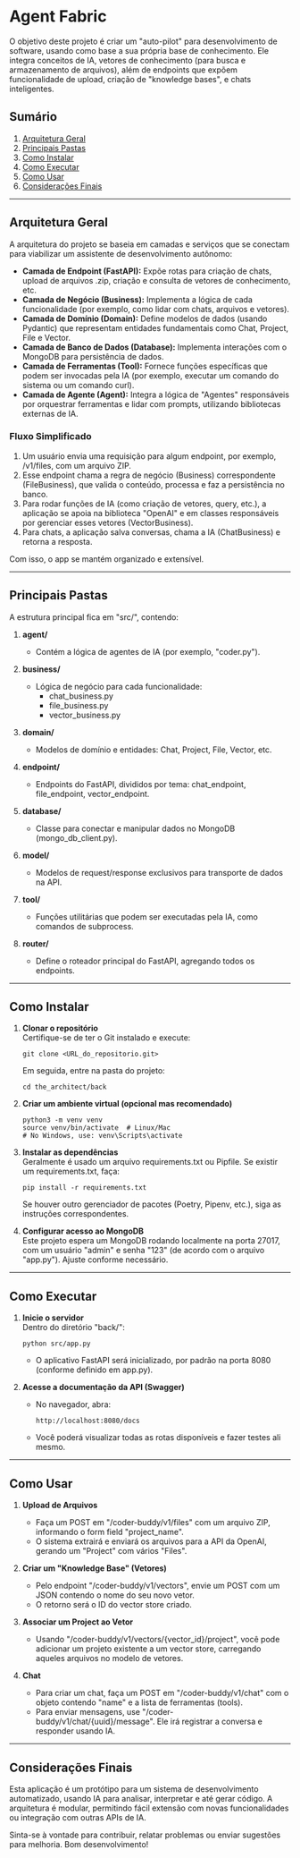 # Agent Fabric

O objetivo deste projeto é criar um "auto-pilot" para desenvolvimento de software, usando como base a sua própria base de conhecimento. Ele integra conceitos de IA, vetores de conhecimento (para busca e armazenamento de arquivos), além de endpoints que expõem funcionalidade de upload, criação de "knowledge bases", e chats inteligentes.

## Sumário

1. [Arquitetura Geral](#arquitetura-geral)  
2. [Principais Pastas](#principais-pastas)  
3. [Como Instalar](#como-instalar)  
4. [Como Executar](#como-executar)  
5. [Como Usar](#como-usar)  
6. [Considerações Finais](#considerações-finais)

---

## Arquitetura Geral

A arquitetura do projeto se baseia em camadas e serviços que se conectam para viabilizar um assistente de desenvolvimento autônomo:

- **Camada de Endpoint (FastAPI):** Expõe rotas para criação de chats, upload de arquivos .zip, criação e consulta de vetores de conhecimento, etc.  
- **Camada de Negócio (Business):** Implementa a lógica de cada funcionalidade (por exemplo, como lidar com chats, arquivos e vetores).  
- **Camada de Domínio (Domain):** Define modelos de dados (usando Pydantic) que representam entidades fundamentais como Chat, Project, File e Vector.  
- **Camada de Banco de Dados (Database):** Implementa interações com o MongoDB para persistência de dados.  
- **Camada de Ferramentas (Tool):** Fornece funções específicas que podem ser invocadas pela IA (por exemplo, executar um comando do sistema ou um comando curl).  
- **Camada de Agente (Agent):** Integra a lógica de "Agentes" responsáveis por orquestrar ferramentas e lidar com prompts, utilizando bibliotecas externas de IA.

### Fluxo Simplificado

1. Um usuário envia uma requisição para algum endpoint, por exemplo, /v1/files, com um arquivo ZIP.  
2. Esse endpoint chama a regra de negócio (Business) correspondente (FileBusiness), que valida o conteúdo, processa e faz a persistência no banco.  
3. Para rodar funções de IA (como criação de vetores, query, etc.), a aplicação se apoia na biblioteca "OpenAI" e em classes responsáveis por gerenciar esses vetores (VectorBusiness).  
4. Para chats, a aplicação salva conversas, chama a IA (ChatBusiness) e retorna a resposta.  

Com isso, o app se mantém organizado e extensível.

---

## Principais Pastas

A estrutura principal fica em "src/", contendo:

1. **agent/**  
   - Contém a lógica de agentes de IA (por exemplo, "coder.py").

2. **business/**  
   - Lógica de negócio para cada funcionalidade:  
     - chat_business.py  
     - file_business.py  
     - vector_business.py  

3. **domain/**  
   - Modelos de domínio e entidades: Chat, Project, File, Vector, etc.

4. **endpoint/**  
   - Endpoints do FastAPI, divididos por tema: chat_endpoint, file_endpoint, vector_endpoint.

5. **database/**  
   - Classe para conectar e manipular dados no MongoDB (mongo_db_client.py).

6. **model/**  
   - Modelos de request/response exclusivos para transporte de dados na API.

7. **tool/**  
   - Funções utilitárias que podem ser executadas pela IA, como comandos de subprocess.

8. **router/**  
   - Define o roteador principal do FastAPI, agregando todos os endpoints.

---

## Como Instalar

1. **Clonar o repositório**  
   Certifique-se de ter o Git instalado e execute:
   ```
   git clone <URL_do_repositorio.git>
   ```
   Em seguida, entre na pasta do projeto:
   ```
   cd the_architect/back
   ```

2. **Criar um ambiente virtual (opcional mas recomendado)**  
   ```
   python3 -m venv venv
   source venv/bin/activate  # Linux/Mac
   # No Windows, use: venv\Scripts\activate
   ```

3. **Instalar as dependências**  
   Geralmente é usado um arquivo requirements.txt ou Pipfile. Se existir um requirements.txt, faça:
   ```
   pip install -r requirements.txt
   ```
   Se houver outro gerenciador de pacotes (Poetry, Pipenv, etc.), siga as instruções correspondentes.

4. **Configurar acesso ao MongoDB**  
   Este projeto espera um MongoDB rodando localmente na porta 27017, com um usuário "admin" e senha "123" (de acordo com o arquivo "app.py"). Ajuste conforme necessário.

---

## Como Executar

1. **Inicie o servidor**  
   Dentro do diretório "back/":
   ```
   python src/app.py
   ```
   - O aplicativo FastAPI será inicializado, por padrão na porta 8080 (conforme definido em app.py).

2. **Acesse a documentação da API (Swagger)**  
   - No navegador, abra:  
     ```
     http://localhost:8080/docs
     ```
   - Você poderá visualizar todas as rotas disponíveis e fazer testes ali mesmo.

---

## Como Usar

1. **Upload de Arquivos**  
   - Faça um POST em "/coder-buddy/v1/files" com um arquivo ZIP, informando o form field "project_name".  
   - O sistema extrairá e enviará os arquivos para a API da OpenAI, gerando um "Project" com vários "Files".

2. **Criar um "Knowledge Base" (Vetores)**  
   - Pelo endpoint "/coder-buddy/v1/vectors", envie um POST com um JSON contendo o nome do seu novo vetor.  
   - O retorno será o ID do vector store criado.

3. **Associar um Project ao Vetor**  
   - Usando "/coder-buddy/v1/vectors/{vector_id}/project", você pode adicionar um projeto existente a um vector store, carregando aqueles arquivos no modelo de vetores.

4. **Chat**  
   - Para criar um chat, faça um POST em "/coder-buddy/v1/chat" com o objeto contendo "name" e a lista de ferramentas (tools).  
   - Para enviar mensagens, use "/coder-buddy/v1/chat/{uuid}/message". Ele irá registrar a conversa e responder usando IA.

---

## Considerações Finais

Esta aplicação é um protótipo para um sistema de desenvolvimento automatizado, usando IA para analisar, interpretar e até gerar código. A arquitetura é modular, permitindo fácil extensão com novas funcionalidades ou integração com outras APIs de IA.

Sinta-se à vontade para contribuir, relatar problemas ou enviar sugestões para melhoria. Bom desenvolvimento! 